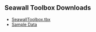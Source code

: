 <h2>Seawall Toolbox Downloads</h2>

* [SeawallToolbox.tbx](https://github.com/rajaoberison/rajaoberison.github.io/raw/master/assets/swtbx/SeawallToolboxV1.tbx)
* [Sample Data](https://drive.google.com/file/d/14SCWoo9XQ0vjRHJabIT9P--JY-5uGhj7/view?usp=sharing)
